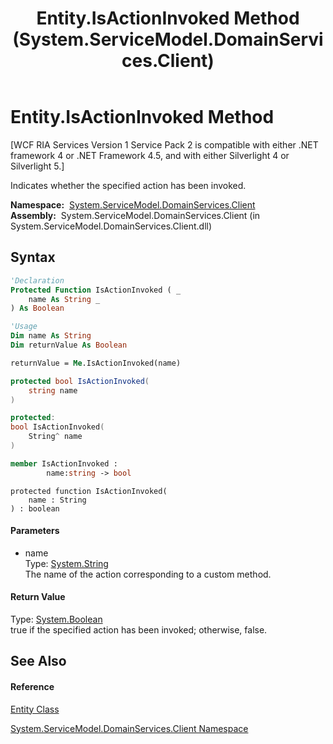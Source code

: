 ﻿---
title: Entity.IsActionInvoked Method  (System.ServiceModel.DomainServices.Client)
TOCTitle: IsActionInvoked Method
ms:assetid: M:System.ServiceModel.DomainServices.Client.Entity.IsActionInvoked(System.String)
ms:mtpsurl: https://msdn.microsoft.com/en-us/library/system.servicemodel.domainservices.client.entity.isactioninvoked(v=VS.91)
ms:contentKeyID: 28754667
ms.date: 01/27/2012
mtps_version: v=VS.91
f1_keywords:
- System.ServiceModel.DomainServices.Client.Entity.IsActionInvoked
dev_langs:
- CSharp
- JScript
- VB
- FSharp
- c++
api_location:
- System.ServiceModel.DomainServices.Client.dll
api_name:
- System.ServiceModel.DomainServices.Client.Entity.IsActionInvoked
api_type:
- Managed
topic_type:
- apiref
- kbSyntax
product_family_name: VS
ROBOTS: INDEX,FOLLOW
---

# Entity.IsActionInvoked Method

\[WCF RIA Services Version 1 Service Pack 2 is compatible with either .NET framework 4 or .NET Framework 4.5, and with either Silverlight 4 or Silverlight 5.\]

Indicates whether the specified action has been invoked.

**Namespace:**  [System.ServiceModel.DomainServices.Client](ff422479\(v=vs.91\).md)  
**Assembly:**  System.ServiceModel.DomainServices.Client (in System.ServiceModel.DomainServices.Client.dll)

## Syntax

``` vb
'Declaration
Protected Function IsActionInvoked ( _
    name As String _
) As Boolean
```

``` vb
'Usage
Dim name As String
Dim returnValue As Boolean

returnValue = Me.IsActionInvoked(name)
```

``` csharp
protected bool IsActionInvoked(
    string name
)
```

``` c++
protected:
bool IsActionInvoked(
    String^ name
)
```

``` fsharp
member IsActionInvoked : 
        name:string -> bool 
```

``` jscript
protected function IsActionInvoked(
    name : String
) : boolean
```

#### Parameters

  - name  
    Type: [System.String](https://msdn.microsoft.com/en-us/library/s1wwdcbf)  
    The name of the action corresponding to a custom method.  

#### Return Value

Type: [System.Boolean](https://msdn.microsoft.com/en-us/library/a28wyd50)  
true if the specified action has been invoked; otherwise, false.  

## See Also

#### Reference

[Entity Class](ff422907\(v=vs.91\).md)

[System.ServiceModel.DomainServices.Client Namespace](ff422479\(v=vs.91\).md)

